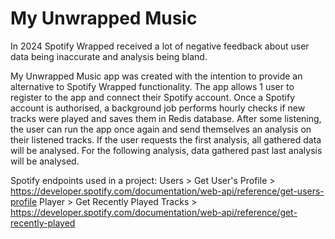 # My Unwrapped Music

In 2024 Spotify Wrapped received a lot of negative feedback about user data being inaccurate and analysis being bland. 

My Unwrapped Music app was created with the intention to provide an alternative to Spotify Wrapped functionality. The app allows 1 user to register to the app and connect their Spotify account. Once a Spotify account is authorised, a background job performs hourly checks if new tracks were played and saves them in Redis database. After some listening, the user can run the app once again and send themselves an analysis on their listened tracks. If the user requests the first analysis, all gathered data will be analysed. For the following analysis, data gathered past last analysis will be analysed.

Spotify endpoints used in a project:
Users > Get User's Profile > https://developer.spotify.com/documentation/web-api/reference/get-users-profile
Player > Get Recently Played Tracks > https://developer.spotify.com/documentation/web-api/reference/get-recently-played

